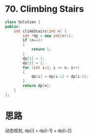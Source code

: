 #  70. Climbing Stairs

```c++
class Solution {
public:
    int climbStairs(int n) {
        int *dp = new int[n+1];
        if (n==1)
        {
            return 1;
        }
        dp[1] = 1;
        dp[2] = 2;
        for (int i=3; i <= n; i++)
        {
            dp[i] = dp[i-1] + dp[i-2];
        }
        return dp[n];
    }
};
```

# 思路

动态规划, dp[i] = dp[i-1] + dp[i-2]